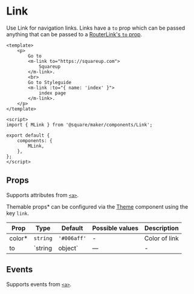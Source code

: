 # Link

Use Link for navigation links. Links have a `to` prop which can be passed anything that can be passed to a [RouterLink's `to` prop](https://v3.router.vuejs.org/api/#to).

```vue
<template>
	<p>
		Go to
		<m-link to="https://squareup.com">
			Squareup
		</m-link>.
		<br>
		Go to Styleguide
		<m-link :to="{ name: 'index' }">
			index page
		</m-link>.
	</p>
</template>

<script>
import { MLink } from '@square/maker/components/Link';

export default {
	components: {
		MLink,
	},
};
</script>
```


<!-- api-tables:start -->
## Props

Supports attributes from [`<a>`](https://developer.mozilla.org/en-US/docs/Web/HTML/Element/a).

Themable props* can be configured via the [Theme](#/Theme) component using the key `link`.

| Prop   | Type            | Default     | Possible values | Description   |
| ------ | --------------- | ----------- | --------------- | ------------- |
| color* | `string`        | `'#006aff'` | -               | Color of link |
| to     | `string|object` | —           | -               | -             |


## Events

Supports events from [`<a>`](https://developer.mozilla.org/en-US/docs/Web/HTML/Element/a).
<!-- api-tables:end -->
